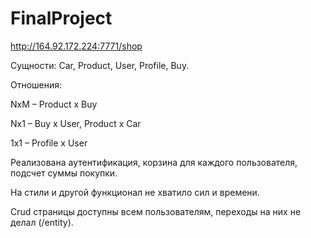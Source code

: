 # FinalProject
http://164.92.172.224:7771/shop

Сущности:
Car,
Product,
User,
Profile,
Buy.

Отношения:

NxM – Product x Buy

Nx1 – Buy x User, Product x Car

1x1 – Profile x User


Реализована аутентификация, корзина для каждого пользователя, подсчет суммы покупки.

На стили и другой функционал не хватило сил и времени.

Crud страницы доступны всем пользователям, переходы на них не делал (/entity).
